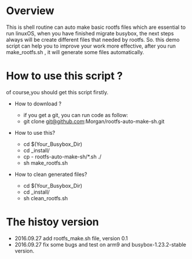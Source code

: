 # Overview
This is shell routine can auto make basic rootfs files which are essential to run linuxOS, when you 
have finished migrate busybox, the next steps always will be create different
files that needed by rootfs. So. this demo script can help you to improve your
work more effective, after you run make_rootfs.sh , it will generate some files
automatically.

# How to use this script ?

of course,you should get this script firstly.

- How to download ?
	- if you get a git, you can run code as follow:
	- git clone git@github.com:Morgan/rootfs-auto-make-sh.git

- How to use this?
	- cd $(Your_Busybox_Dir)
	- cd _install/
	- cp - rootfs-auto-make-sh/*.sh ./
	- sh make_rootfs.sh

- How to clean generated files?
	- cd $(Your_Busybox_Dir)
	- cd _install/
	- sh clean_rootfs.sh


# The histoy version
- 2016.09.27 add rootfs_make.sh file, version 0.1
- 2016.09.27 fix some bugs and test on arm9 and busybox-1.23.2-stable version.

